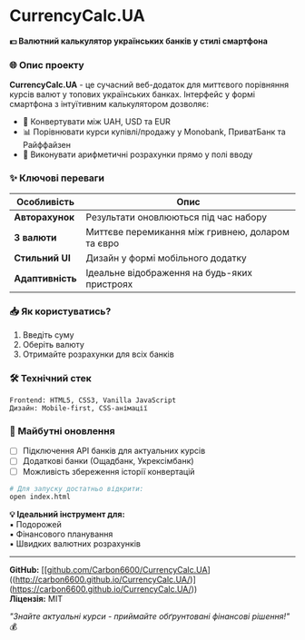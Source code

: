 # **CurrencyCalc.UA**  
**💵 Валютний калькулятор українських банків у стилі смартфона**  

### **🌐 Опис проекту**  
**CurrencyCalc.UA** - це сучасний веб-додаток для миттєвого порівняння курсів валют у топових українських банках. Інтерфейс у формі смартфона з інтуїтивним калькулятором дозволяє:  

- 🔄 Конвертувати між UAH, USD та EUR  
- 📊 Порівнювати курси купівлі/продажу у Monobank, ПриватБанк та Райффайзен  
- 🔢 Виконувати арифметичні розрахунки прямо у полі вводу  

### **✨ Ключові переваги**  
| Особливість | Опис |
|------------|-------|
| **Авторахунок** | Результати оновлюються під час набору |
| **3 валюти** | Миттєве перемикання між гривнею, доларом та євро |
| **Стильний UI** | Дизайн у формі мобільного додатку |
| **Адаптивність** | Ідеальне відображення на будь-яких пристроях |

### **📥 Як користуватись?**  
1. Введіть суму  
2. Оберіть валюту  
3. Отримайте розрахунки для всіх банків  

### **🛠 Технічний стек**  
```plaintext
Frontend: HTML5, CSS3, Vanilla JavaScript
Дизайн: Mobile-first, CSS-анімації
```

### **📌 Майбутні оновлення**  
- [ ] Підключення API банків для актуальних курсів  
- [ ] Додаткові банки (Ощадбанк, Укрексімбанк)  
- [ ] Можливість збереження історії конвертацій  

```bash
# Для запуску достатньо відкрити:
open index.html
```

**💡 Ідеальний інструмент для:**  
▪️ Подорожей  
▪️ Фінансового планування  
▪️ Швидких валютних розрахунків  

---
**GitHub:** [[[github.com/Carbon6600/CurrencyCalc.UA](http://carbon6600.github.io/CurrencyCalc.UA/)]((http://carbon6600.github.io/CurrencyCalc.UA/)](https://carbon6600.github.io/CurrencyCalc.UA/))  
**Ліцензія:** MIT  

*"Знайте актуальні курси - приймайте обґрунтовані фінансові рішення!"* 💰
